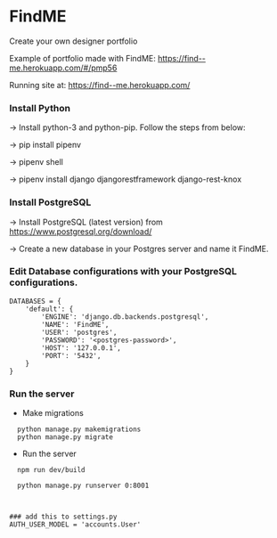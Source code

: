 # FindME
Create your own designer portfolio

Example of portfolio made with FindME: https://find--me.herokuapp.com/#/pmp56

Running site at: https://find--me.herokuapp.com/

### Install Python
-> Install python-3 and python-pip. Follow the steps from below:

-> pip install pipenv

-> pipenv shell

-> pipenv install django djangorestframework django-rest-knox

### Install PostgreSQL
-> Install PostgreSQL (latest version) from https://www.postgresql.org/download/

-> Create a new database in your Postgres server and name it FindME.

### Edit Database configurations with your PostgreSQL configurations.
```
DATABASES = {
    'default': {
        'ENGINE': 'django.db.backends.postgresql',
        'NAME': 'FindME',
        'USER': 'postgres',
        'PASSWORD': '<postgres-password>',
        'HOST': '127.0.0.1',
        'PORT': '5432',
    }
}
```


### Run the server
  * Make migrations
  ```
    python manage.py makemigrations
    python manage.py migrate
  ```

  * Run the server
  ```
    npm run dev/build
  ```
  
  ```
    python manage.py runserver 0:8001



### add this to settings.py
AUTH_USER_MODEL = 'accounts.User'
  ```
  
